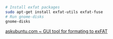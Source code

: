 ```sh
# Install exfat packages
sudo apt-get install exfat-utils exfat-fuse
# Run gnome-disks
gnome-disks
```
[askubuntu.com ~ GUI tool for formating to exFAT](https://askubuntu.com/a/750687)
